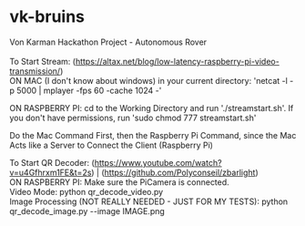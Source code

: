 # vk-bruins
Von Karman Hackathon Project - Autonomous Rover<br/>
<br/>
To Start Stream: (https://altax.net/blog/low-latency-raspberry-pi-video-transmission/)<br/>
ON MAC (I don't know about windows) in your current directory: 'netcat -l -p 5000 | mplayer -fps 60 -cache 1024 -'<br/>

ON RASPBERRY PI: cd to the Working Directory and run './streamstart.sh'. If you don't have permissions, run 'sudo chmod 777 streamstart.sh'<br/>

Do the Mac Command First, then the Raspberry Pi Command, since the Mac Acts like a Server to Connect the Client (Raspberry Pi)<br/>

To Start QR Decoder: (https://www.youtube.com/watch?v=u4Gfhrxm1FE&t=2s) | (https://github.com/Polyconseil/zbarlight)<br/>
ON RASPBERRY PI: Make sure the PiCamera is connected.<br/>
Video Mode: python qr_decode_video.py<br/>
Image Processing (NOT REALLY NEEDED - JUST FOR MY TESTS): python qr_decode_image.py --image IMAGE.png<br/>
